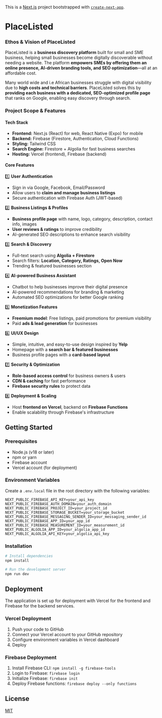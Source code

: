 This is a [Next.js](https://nextjs.org) project bootstrapped with [`create-next-app`](https://nextjs.org/docs/app/api-reference/cli/create-next-app).

# PlaceListed

### **Ethos & Vision of PlaceListed**  
PlaceListed is a **business discovery platform** built for small and SME business, helping small businesses become digitally discoverable without needing a website. The platform **empowers SMEs by offering them an online presence, AI-driven branding tools, and SEO optimization**—all at an affordable cost. 

Many world wide and i.e African businesses struggle with digital visibility due to **high costs and technical barriers**. PlaceListed solves this by **providing each business with a dedicated, SEO-optimized profile page** that ranks on Google, enabling easy discovery through search. 

### **Project Scope & Features**  

#### **Tech Stack**
- **Frontend:** Next.js (React) for web, React Native (Expo) for mobile  
- **Backend:** Firebase (Firestore, Authentication, Cloud Functions)  
- **Styling:** Tailwind CSS  
- **Search Engine:** Firestore + Algolia for fast business searches  
- **Hosting:** Vercel (frontend), Firebase (backend)  

#### **Core Features**  
1️⃣ **User Authentication**  
- Sign in via Google, Facebook, Email/Password  
- Allow users to **claim and manage business listings**  
- Secure authentication with Firebase Auth (JWT-based)  

2️⃣ **Business Listings & Profiles**  
- **Business profile page** with name, logo, category, description, contact info, images  
- **User reviews & ratings** to improve credibility  
- AI-generated SEO descriptions to enhance search visibility  

3️⃣ **Search & Discovery**  
- Full-text search using **Algolia + Firestore**  
- Search filters: **Location, Category, Ratings, Open Now**  
- Trending & featured businesses section  

4️⃣ **AI-powered Business Assistant**  
- Chatbot to help businesses improve their digital presence  
- AI-powered recommendations for branding & marketing  
- Automated SEO optimizations for better Google ranking  

5️⃣ **Monetization Features**  
- **Freemium model**: Free listings, paid promotions for premium visibility  
- Paid **ads & lead generation** for businesses  

6️⃣ **UI/UX Design**  
- Simple, intuitive, and easy-to-use design inspired by **Yelp**  
- Homepage with a **search bar & featured businesses**  
- Business profile pages with a **card-based layout**  

7️⃣ **Security & Optimization**  
- **Role-based access control** for business owners & users  
- **CDN & caching** for fast performance  
- **Firebase security rules** to protect data  

8️⃣ **Deployment & Scaling**  
- Host **frontend on Vercel**, backend on **Firebase Functions**  
- Enable scalability through Firebase's infrastructure

## Getting Started

### Prerequisites
- Node.js (v18 or later)
- npm or yarn
- Firebase account
- Vercel account (for deployment)

### Environment Variables
Create a `.env.local` file in the root directory with the following variables:
```
NEXT_PUBLIC_FIREBASE_API_KEY=your_api_key
NEXT_PUBLIC_FIREBASE_AUTH_DOMAIN=your_auth_domain
NEXT_PUBLIC_FIREBASE_PROJECT_ID=your_project_id
NEXT_PUBLIC_FIREBASE_STORAGE_BUCKET=your_storage_bucket
NEXT_PUBLIC_FIREBASE_MESSAGING_SENDER_ID=your_messaging_sender_id
NEXT_PUBLIC_FIREBASE_APP_ID=your_app_id
NEXT_PUBLIC_FIREBASE_MEASUREMENT_ID=your_measurement_id
NEXT_PUBLIC_ALGOLIA_APP_ID=your_algolia_app_id
NEXT_PUBLIC_ALGOLIA_API_KEY=your_algolia_api_key
```

### Installation
```bash
# Install dependencies
npm install

# Run the development server
npm run dev
```

## Deployment
The application is set up for deployment with Vercel for the frontend and Firebase for the backend services.

### Vercel Deployment
1. Push your code to GitHub
2. Connect your Vercel account to your GitHub repository
3. Configure environment variables in Vercel dashboard
4. Deploy

### Firebase Deployment
1. Install Firebase CLI: `npm install -g firebase-tools`
2. Login to Firebase: `firebase login`
3. Initialize Firebase: `firebase init`
4. Deploy Firebase functions: `firebase deploy --only functions`

## License
[MIT](https://choosealicense.com/licenses/mit/)
